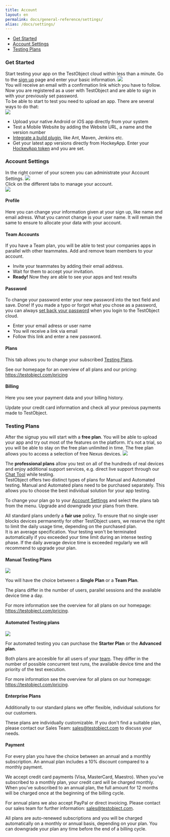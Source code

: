 ```yaml
---
title: Account
layout: en
permalink: docs/general-reference/settings/
alias: /docs/settings/
---
```



<ul>
    <li><a href="#get_started">Get Started</a></li>
    <li><a href="#settings">Account Settings</a></li>
     <li><a href="#plans">Testing Plans</a></li>
    <!--<li><a href="#support">Support</li>-->
</ul>




<h3 id="get_started">Get Started</h3>

Start testing your app on the TestObject cloud within less than a minute. 
Go to the <a href="https://app.testobject.com/#/signup">sign up</a> page and enter your basic information.
<img class="center shadow" src="/img/settings/Signup_form.png">
<br>
You will receive an email with a confirmation link which you have to follow.<br>
Now you are registered as a user with TestObject and are able to sign in with your previously set password.<br>
To be able to start to test you need to upload an app. There are several ways to do that:
<br>
<img class="center shadow" src="/img/settings/upload_app.png">
<br>

* Upload your native Android or iOS app directly from your system
* Test a Mobile Website by adding the Website URL, a name and the version number
* <a href="/docs/guides/continuous-integration/">Integrate a build plugin</a>, like Ant, Maven, Jenkins etc.
* Get your latest app versions directly from HockeyApp. Enter your <a href="https://rink.hockeyapp.net/manage/auth_tokens" target="_blank">HockeyApp token</a> and you are set.

<h3 id="settings">Account Settings</h3>

In the right corner of your screen you can administrate your Account Settings.
<img class="center shadow" src="/img/general-reference/account-settings.png">
<br>Click on the different tabs to manage your account.</br> 
<img class="center shadow" src="/img/settings/profile.png"> <h4 id="profile">Profile</h4>
Here you can change your information given at your sign up, like name and email adress. What you cannot change is your user name. It will remain the same to ensure to allocate your data with your account.

<h4 id="team-accounts">Team Accounts</h4>
If you have a Team plan, you will be able to test your companies apps in parallel with other teammates. Add and remove team members to your account.

- Invite your teammates by adding their email address.
- Wait for them to accept your invitation.
- <b>Ready!</b> Now they are able to see your apps and test results

<h4 id="password">Password</h4>
To change your password enter your new password into the text field and save. Done!
If you made a typo or forgot what you chose as a password, you can always <a href="https://app.testobject.com/#/forgot" target="_blank">set back your password</a> when you login to the TestObject cloud. 

- Enter your email adress or user name
- You will receive a link via email
- Follow this link and enter a new password.

<h4 id="plans_tab">Plans</h4>
This tab allows you to change your subscribed <a href="#plans">Testing Plans</a>. 

See our homepage for an overview of all plans and our pricing: <a href="https://testobject.com/pricing" target="_blank">https://testobject.com/pricing</a>


<h4>Billing</h4>


Here you see your payment data and your billing history. 

Update your credit card information and check all your previous payments made to TestObject.


<h3 id="plans">Testing Plans</h3>

After the signup you will start with a <b>free plan</b>. You will be able to upload your app and try out most of the features on the platform. It's not a trial, so you will be able to stay on the free plan unlimited in time. The free plan allows you to access a selection of free Nexus devices.
<img class="center shadow" src="/img/settings/free_devices.png"><br>

The <b>professional plans</b> allow you test on all of the hundreds of real devices and enjoy additional support services, e.g. direct live support through our <a href="https://app.testobject.com/#/chat" target="_blank">Chat Tool</a> while testing. <br>
TestObject offers two distinct types of plans for Manual and Automated testing. Manual and Automated plans need to be purchased separately. This allows you to choose the best individual solution for your app testing.

To change your plan go to your <a href="#settings">Account Settings</a> and select the plans tab from the menu. Upgrade and downgrade your plans from there.

All standard plans underly a <b>fair use</b> policy. To ensure that no single user blocks devices permanently for other TestObject users, we reserve the right to limit the daily usage time, depending on the purchased plan.<br>
It is an average specification. Your testing won't be terminated automatically if you exceeded your time limit during an intense testing phase. If the daily average device time is exceeded regularly we will recommend to upgrade your plan. 


<h4>Manual Testing Plans</h4>
<img class="left shadow" src="/img/settings/manual-bar.png">

You will have the choice between a <b>Single Plan</b> or a <b>Team Plan</b>.

The plans differ in the number of users, parallel sessions and the available device time a day.

For more information see the overview for all plans on our homepage: <a href="https://testobject.com/pricing" target="_blank">https://testobject.com/pricing</a>.



<h4>Automated Testing plans</h4>
<img class="left shadow" src="/img/settings/automated-bar.png">

For automated testing you can purchase the <b>Starter Plan</b> or the <b>Advanced plan</b>.

Both plans are accesible for all users of your <a href="#team-accounts">team</a>. They differ in the number of possible concurrent test runs, the available device time and the priority of the test execution.

For more information see the overview for all plans on our homepage: <a href="https://testobject.com/pricing" target="_blank">https://testobject.com/pricing</a>.

<h4>Enterprise Plans</h4>
Additionally to our standard plans we offer flexible, individual solutions for our customers. 

These plans are individually customizable. If you don't find a suitable plan, please contact our Sales Team: <a href="mailto:sales@testobject.com">sales@testobject.com</a> to discuss your needs.


<h4>Payment</h4>

For every plan you have the choice between an annual and a monthly subscription. 
An annual plan includes a 10% discount compared to a monthly payment. 

We accept credit card payments (Visa, MasterCard, Maestro).
When you’ve subscribed to a monthly plan, your credit card will be charged monthly. When you’ve subscribed to an annual plan, the full amount for 12 months will be charged once at the beginning of the billing cycle.

For annual plans we also accept PayPal or direct invoicing. Please contact our sales team for further information: <a href="mailto:sales@testobject.com">sales@testobject.com</a>.

All plans are auto-renewed subscriptions and you will be charged automatically on a monthly or annual basis, depending on your plan.
You can downgrade your plan any time before the end of a billing cycle. 



